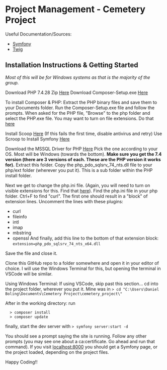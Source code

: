 # Project Management - Cemetery Project 

Useful Documentation/Sources:
- [Symfony](https://symfony.com/doc/current/index.html)
- [Twig](https://twig.symfony.com/doc/2.x/)
  

## Installation Instructions & Getting Started

*Most of this will be for Windows systems as that is the majority of the group.*

Download PHP 7.4.28 Zip [Here](https://windows.php.net/download/)
Download Composer-Setup.exe [Here](https://getcomposer.org/download/)

To install Composer & PHP:
Extract the PHP binary files and save them to your Documents folder.
Run the Composer-Setup.exe file and follow the prompts. When asked for the PHP file, "Browse" to the php folder and select the PHP.exe file. You may want to turn on file extensions. Do that [here](https://fileinfo.com/help/windows_10_show_file_extensions)

Install Scoop [Here](https://scoop.sh/) (If this fails the first time, disable antivirus and retry)
Use Scroop to Install Symfony [Here](https://symfony.com/download)

Download the MSSQL Driver for PHP [Here](https://github.com/Microsoft/msphpsql/releases/tag/v5.10.0)
Pick the one according to your OS. Most will be Windows (towards the bottom). **Make sure you get the 7.4 version (there are 3 versions of each. These are the PHP version it works for).**
Extract this folder. Copy the php_pdo_sqlsrv_74_nts.dll file to your php/ext folder (wherever you put it). This is a sub folder within the PHP install folder.

Next we get to change the php.ini file. (Again, you will need to turn on visible extensions for this. Find that [here](https://fileinfo.com/help/windows_10_show_file_extensions)).
Find the php.ini file in your php folder.
Ctrl+F to find "curl". The first one should result in a "block" of extension lines.
Uncomment the lines with these plugins:
- curl
- fileinfo
- intl
- imap
- mbstring
- openssl
And finally, add this line to the bottom of that extension block:
  `extension=php_pdo_sqlsrv_74_nts_x64.dll`
  
Save the file and close it.

Clone this GitHub repo to a folder somewhere and open it in your editor of choice.
I will use the Windows Terminal for this, but opening the terminal in VSCode will be similar.

Using Windows Terminal:
If using VSCode, skip past this section...
  cd into the project folder, wherever you put it. Mine was in 
    `> cd "C:\Users\Daniel Boling\Documents\Cemetery Project\cemetery_project\"`
    
After in the working directory:
  run
  ```
    > composer install
    > composer update
  ```
  finally, start the dev server with
    `> symfony server:start -d`
   
   
You should see a prompt saying the site is running. Follow any other prompts (you may see one about a ca:certificate. Go ahead and run that command). If you visit [localhost:8000](localhost:8000) you should get a Symfony page, or the project loaded, depending on the project files.

Happy Coding!!
